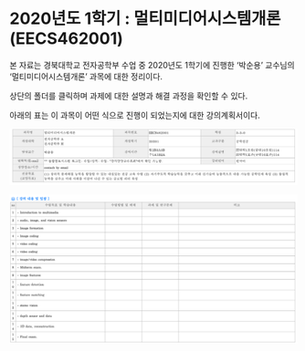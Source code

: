 # 2020년도 1학기 : 멀티미디어시스템개론 (EECS462001)

본 자료는 경북대학교 전자공학부 수업 중 2020년도 1학기에 진행한 ‘박순용’ 교수님의 ‘멀티미디어시스템개론’ 과목에 대한 정리이다.

상단의 폴더를 클릭하며 과제에 대한 설명과 해결 과정을 확인할 수 있다.

아래의 표는 이 과목이 어떤 식으로 진행이 되었는지에 대한 강의계획서이다. 

![01](./images/01.png )

![02](./images/02.png )
